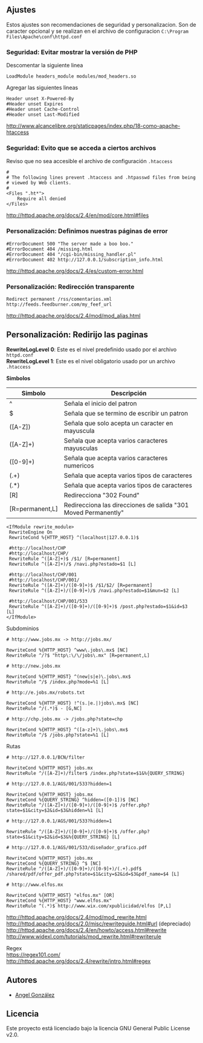 ## Ajustes

Estos ajustes son recomendaciones de seguridad y personalizacion. Son de caracter opcional y se realizan en el archivo de configuracion `C:\Program Files\Apache\conf\httpd.conf`

### Seguridad: Evitar mostrar la versión de PHP

Descomentar la siguiente linea

~~~
LoadModule headers_module modules/mod_headers.so
~~~

Agregar las siguientes lineas

~~~
Header unset X-Powered-By
#Header unset Expires
#Header unset Cache-Control
#Header unset Last-Modified
~~~

http://www.alcancelibre.org/staticpages/index.php/18-como-apache-htaccess


### Seguridad: Evito que se acceda a ciertos archivos

Reviso que no sea accesible el archivo de configuración `.htaccess`

~~~
#
# The following lines prevent .htaccess and .htpasswd files from being 
# viewed by Web clients. 
#
<Files ".ht*">
    Require all denied
</Files>
~~~

http://httpd.apache.org/docs/2.4/en/mod/core.html#files

### Personalización: Definimos nuestras páginas de error

~~~
#ErrorDocument 500 "The server made a boo boo."
#ErrorDocument 404 /missing.html
#ErrorDocument 404 "/cgi-bin/missing_handler.pl"
#ErrorDocument 402 http://127.0.0.1/subscription_info.html
~~~

http://httpd.apache.org/docs/2.4/es/custom-error.html

### Personalización: Redirección transparente

~~~
Redirect permanent /rss/comentarios.xml http://feeds.feedburner.com/my_feef_url
~~~

http://httpd.apache.org/docs/2.4/mod/mod_alias.html

## Personalización: Redirijo las paginas

**RewriteLogLevel 0**: Este es el nivel predefinido usado por el archivo `httpd.conf`<br/>
**RewriteLogLevel 1**: Este es el nivel obligatorio usado por un archivo `.htaccess`

**Simbolos**

| Simbolo | Descripción |
| --- | --- |
| ^ | Señala el inicio del patron |
| $ | Señala que se termino de escribir un patron |
| ([A-Z]) | Señala que solo acepta un caracter en mayuscula |
| ([A-Z]+) | Señala que acepta varios caracteres mayusculas |
| ([0-9]+) | Señala que acepta varios caracteres numericos |
| (.+) | Señala que acepta varios tipos de caracteres |
| (.*) | Señala que acepta varios tipos de caracteres |
| [R] | Redirecciona "302 Found" |
| [R=permanent,L] | Redirecciona las direcciones de salida "301 Moved Permanently"  |

~~~
<IfModule rewrite_module>
 RewriteEngine On
 RewriteCond %{HTTP_HOST} ^(localhost|127.0.0.1)$
 
 #http://localhost/CHP
 #http://localhost/CHP/
 RewriteRule ^([A-Z]+)$ /$1/ [R=permanent]
 RewriteRule ^([A-Z]+)/$ /navi.php?estado=$1 [L]
 
 #http://localhost/CHP/001
 #http://localhost/CHP/001/
 RewriteRule ^([A-Z]+)/([0-9]+)$ /$1/$2/ [R=permanent]
 RewriteRule ^([A-Z]+)/([0-9]+)/$ /navi.php?estado=$1&mun=$2 [L]
 
 #http://localhost/CHP/001/533
 RewriteRule ^([A-Z]+)/([0-9]+)/([0-9]+)$ /post.php?estado=$1&id=$3 [L]
</IfModule>
~~~

Subdominios

~~~
# http://www.jobs.mx -> http://jobs.mx/

RewriteCond %{HTTP_HOST} ^www\.jobs\.mx$ [NC]
RewriteRule ^/?$ "http\:\/\/jobs\.mx" [R=permanent,L] 
~~~

~~~
# http://new.jobs.mx

RewriteCond %{HTTP_HOST} ^(new|s|e)\.jobs\.mx$
RewriteRule ^/$ /index.php?mode=%1 [L]
~~~

~~~
# http://e.jobs.mx/robots.txt

RewriteCond %{HTTP_HOST} !^(s.|e.|)jobs\.mx$ [NC] 
RewriteRule ^/(.*)$ - [G,NC]
~~~

~~~
# http://chp.jobs.mx -> /jobs.php?state=chp

RewriteCond %{HTTP_HOST} ^([a-z]+)\.jobs\.mx$ 
RewriteRule ^/$ /jobs.php?state=%1 [L]
~~~

Rutas

~~~
# http://127.0.0.1/BCN/filter

RewriteCond %{HTTP_HOST} jobs.mx
RewriteRule ^/([A-Z]+)/filter$ /index.php?state=$1&%{QUERY_STRING}
~~~

~~~
# http://127.0.0.1/AGS/001/533?hidden=1

RewriteCond %{HTTP_HOST} jobs.mx
RewriteCond %{QUERY_STRING} ^hidden=([0-1])$ [NC]
RewriteRule ^/([A-Z]+)/([0-9]+)/([0-9]+)$ /offer.php?state=$1&city=$2&id=$3&hidden=%1 [L]
~~~

~~~
# http://127.0.0.1/AGS/001/533?hidden=1

RewriteRule ^/([A-Z]+)/([0-9]+)/([0-9]+)$ /offer.php?state=$1&city=$2&id=$3&%{QUERY_STRING} [L] 
~~~

~~~
# http://127.0.0.1/AGS/001/533/diseñador_grafico.pdf

RewriteCond %{HTTP_HOST} jobs.mx
RewriteCond %{QUERY_STRING} ^$ [NC] 
RewriteRule ^/([A-Z]+)/([0-9]+)/([0-9]+)/(.+).pdf$ /shared/pdf/offer_pdf.php?state=$1&city=$2&id=$3&pdf_name=$4 [L] 
~~~

~~~
# http://www.elfos.mx

RewriteCond %{HTTP_HOST} "elfos.mx" [OR]
RewriteCond %{HTTP_HOST} "www.elfos.mx"
RewriteRule ^(.*)$ http://www.wix.com/xpublicidad/elfos [P,L]
~~~

http://httpd.apache.org/docs/2.4/mod/mod_rewrite.html<br/>
http://httpd.apache.org/docs/2.0/misc/rewriteguide.html#url (depreciado)<br/>
http://httpd.apache.org/docs/2.4/en/howto/access.html#rewrite<br/>
http://www.widexl.com/tutorials/mod_rewrite.html#rewriterule<br/>

Regex<br/>
https://regex101.com/<br/>
http://httpd.apache.org/docs/2.4/rewrite/intro.html#regex<br/>

## Autores

* [Angel González](https://github.com/mgrc45)

## Licencia

Este proyecto está licenciado bajo la licencia GNU General Public License v2.0.
